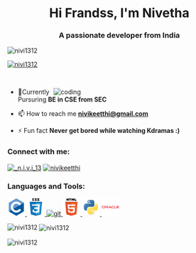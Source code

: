 <h1 align="center">Hi Frandss, I'm Nivetha</h1>
<h3 align="center">A passionate developer from India</h3>

<p align="left"> <img src="https://komarev.com/ghpvc/?username=nivi1312&label=Profile%20views&color=0e75b6&style=flat" alt="nivi1312" /> </p>

<p align="left"> <a href="https://github.com/ryo-ma/github-profile-trophy"><img src="https://github-profile-trophy.vercel.app/?username=nivi1312" alt="nivi1312" /></a> </p>

<p align="left"> <a href="https://twitter.com/" target="blank"><img src="https://img.shields.io/twitter/follow/?logo=twitter&style=for-the-badge" alt="" /></a> </p>

<img align="right" alt="coding" width="400" src="https://www.bing.com/th/id/OGC.81178b47a8598f0c81c4799f2cdd4057?pid=1.7&rurl=https%3a%2f%2fdevpunch.com%2fimg%2fDev-At-Work-Gif.jpg&ehk=C0AAneCJcAodL%2fZtD0Vk02XGq9jxtiAKq%2bxYCr8u0kM%3d">

- 🌱Currently Pursuring **BE in CSE from SEC**

- 📫 How to reach me **nivikeetthi@gmail.com**

- ⚡ Fun fact **Never get bored while watching Kdramas :)**

<h3 align="left">Connect with me:</h3>
<p align="left">
<a href="https://instagram.com/_n.i.v.i_13" target="blank"><img align="center" src="https://raw.githubusercontent.com/rahuldkjain/github-profile-readme-generator/master/src/images/icons/Social/instagram.svg" alt="_n.i.v.i_13" height="30" width="40" /></a>
<a href="https://www.hackerrank.com/nivikeetthi" target="blank"><img align="center" src="https://raw.githubusercontent.com/rahuldkjain/github-profile-readme-generator/master/src/images/icons/Social/hackerrank.svg" alt="nivikeetthi" height="30" width="40" /></a>
</p>

<h3 align="left">Languages and Tools:</h3>
<p align="left"> <a href="https://www.cprogramming.com/" target="_blank" rel="noreferrer"> <img src="https://raw.githubusercontent.com/devicons/devicon/master/icons/c/c-original.svg" alt="c" width="40" height="40"/> </a> <a href="https://www.w3schools.com/css/" target="_blank" rel="noreferrer"> <img src="https://raw.githubusercontent.com/devicons/devicon/master/icons/css3/css3-original-wordmark.svg" alt="css3" width="40" height="40"/> </a> <a href="https://git-scm.com/" target="_blank" rel="noreferrer"> <img src="https://www.vectorlogo.zone/logos/git-scm/git-scm-icon.svg" alt="git" width="40" height="40"/> </a> <a href="https://www.w3.org/html/" target="_blank" rel="noreferrer"> <img src="https://raw.githubusercontent.com/devicons/devicon/master/icons/html5/html5-original-wordmark.svg" alt="html5" width="40" height="40"/> </a> <a href="https://www.python.org" target="_blank" rel="noreferrer"> <img src="https://raw.githubusercontent.com/devicons/devicon/master/icons/python/python-original.svg" alt="python" width="40" height="40"/> </a> <a href="https://www.oracle.com/" target="_blank" rel="noreferrer"> <img src="https://raw.githubusercontent.com/devicons/devicon/master/icons/oracle/oracle-original.svg" alt="oracle" width="40" height="40"/> </a> </p>

<p><img align="left" src="https://github-readme-stats.vercel.app/api/top-langs?username=nivi1312&show_icons=true&locale=en&layout=compact" alt="nivi1312" /></p>

<p>&nbsp;<img align="center" src="https://github-readme-stats.vercel.app/api?username=nivi1312&show_icons=true&locale=en" alt="nivi1312" /></p>

<p><img align="center" src="https://github-readme-streak-stats.herokuapp.com/?user=nivi1312&" alt="nivi1312" /></p>
